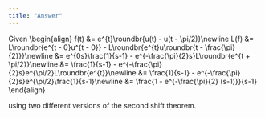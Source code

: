 ```yaml
---
title: "Answer"
---
```


Given
\begin{align}
    f(t) &= e^{t}\roundbr{u(t) - u(t - \pi/2)}\newline
    L(f) &= L\roundbr{e^{t - 0}u^{t - 0}} - L\roundbr{e^{t}u\roundbr{t - \frac{\pi}{2}}}\newline
    &= e^{0s}\frac{1}{s-1} - e^{-\frac{\pi}{2}s}L\roundbr{e^{t + \pi/2}}\newline
    &= \frac{1}{s-1} - e^{-\frac{\pi}{2}s}e^{\pi/2}L\roundbr{e^{t}}\newline
    &= \frac{1}{s-1} - e^{-\frac{\pi}{2}s}e^{\pi/2}\frac{1}{s-1}\newline
    &= \frac{1 - e^{-\frac{\pi}{2} (s-1)}}{s-1}
\end{align}

using two different versions of the second shift theorem.
